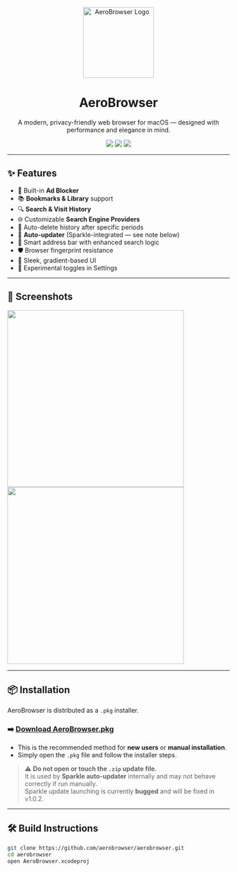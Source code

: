 <p align="center">
  <img src="https://github.com/user-attachments/assets/3d63fb0d-d961-47ea-bcdd-81394bdc70f4" width="160" alt="AeroBrowser Logo">
</p>

<h1 align="center">AeroBrowser</h1>
<p align="center">
  A modern, privacy-friendly web browser for macOS — designed with performance and elegance in mind.
</p>

<p align="center">
  <img src="https://img.shields.io/badge/version-1.0.1-blueviolet?style=flat-square" />
  <img src="https://img.shields.io/github/license/aerobrowser/aerobrowser?style=flat-square" />
  <img src="https://img.shields.io/badge/macOS-14+-lightgrey?style=flat-square" />
</p>

---

## ✨ Features

- 🚫 Built-in **Ad Blocker**
- 📚 **Bookmarks & Library** support
- 🔍 **Search & Visit History**
- 🌐 Customizable **Search Engine Providers**
- 🧹 Auto-delete history after specific periods
- 🔄 **Auto-updater** (Sparkle-integrated — see note below)
- 🧠 Smart address bar with enhanced search logic
- 🛡️ Browser fingerprint resistance
- 🎨 Sleek, gradient-based UI
- 🧪 Experimental toggles in Settings

---

## 📸 Screenshots

<img src="https://github.com/user-attachments/assets/b96d92d1-5e28-44ae-873f-93f4337bf26f" width="400">
<img src="https://github.com/user-attachments/assets/5e71dca1-a3d6-4978-82db-e8cff5594d7d" width="400">

---

## 📦 Installation

AeroBrowser is distributed as a `.pkg` installer.

### ➡️ [Download AeroBrowser.pkg](https://github.com/aerobrowser/aerobrowser/releases/latest)

- This is the recommended method for **new users** or **manual installation**.
- Simply open the `.pkg` file and follow the installer steps.

> ⚠️ **Do not open or touch the `.zip` update file.**  
> It is used by **Sparkle auto-updater** internally and may not behave correctly if run manually.  
> Sparkle update launching is currently **bugged** and will be fixed in v1.0.2.

---

## 🛠️ Build Instructions

```bash
git clone https://github.com/aerobrowser/aerobrowser.git
cd aerobrowser
open AeroBrowser.xcodeproj
